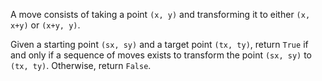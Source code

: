 A move consists of taking a point `(x, y)` and transforming it to either `(x, x+y)` or `(x+y, y)`.

Given a starting point `(sx, sy)` and a target point `(tx, ty)`, return `True` if and only if a sequence of moves exists to transform the point `(sx, sy)` to `(tx, ty)`. Otherwise, return `False`.